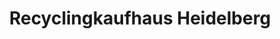 ---
title: "Recyclingkaufhaus Heidelberg"
url: /heidelberg/recyclingkaufhaus-heidelberg/
shop: Gebrauchtwaren
---